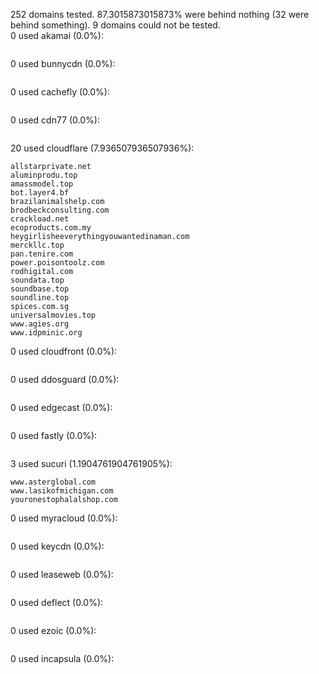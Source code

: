 252 domains tested. 87.3015873015873% were behind nothing (32 were behind something). 9 domains could not be tested.<br>
0 used akamai (0.0%):
```

```

0 used bunnycdn (0.0%):
```

```

0 used cachefly (0.0%):
```

```

0 used cdn77 (0.0%):
```

```

20 used cloudflare (7.936507936507936%):
```
allstarprivate.net
aluminprodu.top
amassmodel.top
bot.layer4.bf
brazilanimalshelp.com
brodbeckconsulting.com
crackload.net
ecoproducts.com.my
heygirlisheeverythingyouwantedinaman.com
merckllc.top
pan.tenire.com
power.poisontoolz.com
rodhigital.com
soundata.top
soundbase.top
soundline.top
spices.com.sg
universalmovies.top
www.agies.org
www.idpminic.org
```

0 used cloudfront (0.0%):
```

```

0 used ddosguard (0.0%):
```

```

0 used edgecast (0.0%):
```

```

0 used fastly (0.0%):
```

```

3 used sucuri (1.1904761904761905%):
```
www.asterglobal.com
www.lasikofmichigan.com
youronestophalalshop.com
```

0 used myracloud (0.0%):
```

```

0 used keycdn (0.0%):
```

```

0 used leaseweb (0.0%):
```

```

0 used deflect (0.0%):
```

```

0 used ezoic (0.0%):
```

```

0 used incapsula (0.0%):
```

```
